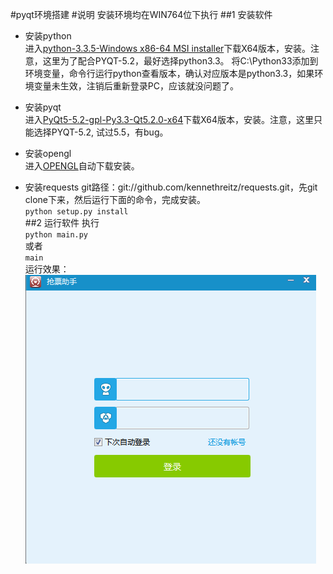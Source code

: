 #pyqt环境搭建
#说明
安装环境均在WIN764位下执行
##1 安装软件
- 安装python  
进入[python-3.3.5-Windows x86-64 MSI installer](https://www.python.org/downloads/windows/)下载X64版本，安装。注意，这里为了配合PYQT-5.2，最好选择python3.3。 将C:\Python33添加到环境变量，命令行运行python查看版本，确认对应版本是python3.3，如果环境变量未生效，注销后重新登录PC，应该就没问题了。 
- 安装pyqt  
进入[PyQt5-5.2-gpl-Py3.3-Qt5.2.0-x64](http://sourceforge.net/projects/pyqt/files/PyQt5/PyQt-5.2/)下载X64版本，安装。注意，这里只能选择PYQT-5.2, 试过5.5，有bug。
- 安装opengl  
进入[OPENGL](http://www.microsoft.com/en-US/download/details.aspx?id=35)自动下载安装。

- 安装requests
git路径：git://github.com/kennethreitz/requests.git，先git clone下来，然后运行下面的命令，完成安装。  
    `python setup.py install`  
##2 运行软件
执行  
	`python main.py  `  
或者  
	`main`  
运行效果：  
![运行效果](./img/startup.png)